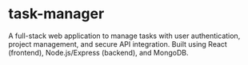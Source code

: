 # task-manager
A full-stack web application to manage tasks with user authentication, project management, and secure API integration. Built using React (frontend), Node.js/Express (backend), and MongoDB.
